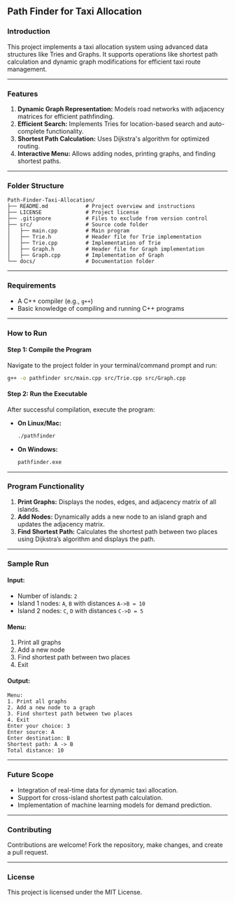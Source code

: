 ## **Path Finder for Taxi Allocation**

### **Introduction**
This project implements a taxi allocation system using advanced data structures like Tries and Graphs. It supports operations like shortest path calculation and dynamic graph modifications for efficient taxi route management.

---

### **Features**
1. **Dynamic Graph Representation:** Models road networks with adjacency matrices for efficient pathfinding.
2. **Efficient Search:** Implements Tries for location-based search and auto-complete functionality.
3. **Shortest Path Calculation:** Uses Dijkstra's algorithm for optimized routing.
4. **Interactive Menu:** Allows adding nodes, printing graphs, and finding shortest paths.

---

### **Folder Structure**
```
Path-Finder-Taxi-Allocation/
├── README.md            # Project overview and instructions
├── LICENSE              # Project license
├── .gitignore           # Files to exclude from version control
├── src/                 # Source code folder
│   ├── main.cpp         # Main program
│   ├── Trie.h           # Header file for Trie implementation
│   ├── Trie.cpp         # Implementation of Trie
│   ├── Graph.h          # Header file for Graph implementation
│   ├── Graph.cpp        # Implementation of Graph
└── docs/                # Documentation folder
```

---

### **Requirements**
- A C++ compiler (e.g., `g++`)
- Basic knowledge of compiling and running C++ programs

---

### **How to Run**
#### **Step 1: Compile the Program**
Navigate to the project folder in your terminal/command prompt and run:
```bash
g++ -o pathfinder src/main.cpp src/Trie.cpp src/Graph.cpp
```

#### **Step 2: Run the Executable**
After successful compilation, execute the program:
- **On Linux/Mac:**
  ```bash
  ./pathfinder
  ```
- **On Windows:**
  ```bash
  pathfinder.exe
  ```

---

### **Program Functionality**
1. **Print Graphs:** Displays the nodes, edges, and adjacency matrix of all islands.
2. **Add Nodes:** Dynamically adds a new node to an island graph and updates the adjacency matrix.
3. **Find Shortest Path:** Calculates the shortest path between two places using Dijkstra’s algorithm and displays the path.

---

### **Sample Run**
#### Input:
- Number of islands: `2`
- Island 1 nodes: `A`, `B` with distances `A->B = 10`
- Island 2 nodes: `C`, `D` with distances `C->D = 5`

#### Menu:
1. Print all graphs
2. Add a new node
3. Find shortest path between two places
4. Exit

#### Output:
```plaintext
Menu:
1. Print all graphs
2. Add a new node to a graph
3. Find shortest path between two places
4. Exit
Enter your choice: 3
Enter source: A
Enter destination: B
Shortest path: A -> B
Total distance: 10
```

---

### **Future Scope**
- Integration of real-time data for dynamic taxi allocation.
- Support for cross-island shortest path calculation.
- Implementation of machine learning models for demand prediction.

---

### **Contributing**
Contributions are welcome! Fork the repository, make changes, and create a pull request.

---

### **License**
This project is licensed under the MIT License.
